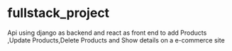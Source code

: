 # fullstack_project
Api using django as backend and react as front end to add Products ,Update Products,Delete Products and Show details on a e-commerce site
